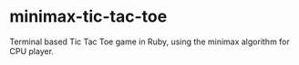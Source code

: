 # minimax-tic-tac-toe
Terminal based Tic Tac Toe game in Ruby, using the minimax algorithm for CPU player.
